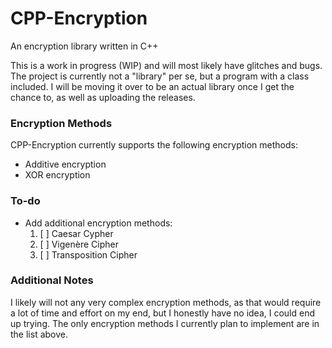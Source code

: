 # CPP-Encryption
An encryption library written in C++

This is a work in progress (WIP) and will most likely have glitches and bugs.
The project is currently not a "library" per se, but a program with a class included. I will be moving it over to be an
actual library once I get the chance to, as well as uploading the releases.

### Encryption Methods
CPP-Encryption currently supports the following encryption methods:
 - Additive encryption
 - XOR encryption

### To-do
- Add additional encryption methods:
   1. [ ] Caesar Cypher
   2. [ ] Vigenère Cipher
   3. [ ] Transposition Cipher

### Additional Notes
I likely will not any very complex encryption methods, as that would require a lot of time and effort on my end, but I
honestly have no idea, I could end up trying. The only encryption methods I currently plan to implement are in the list
above.